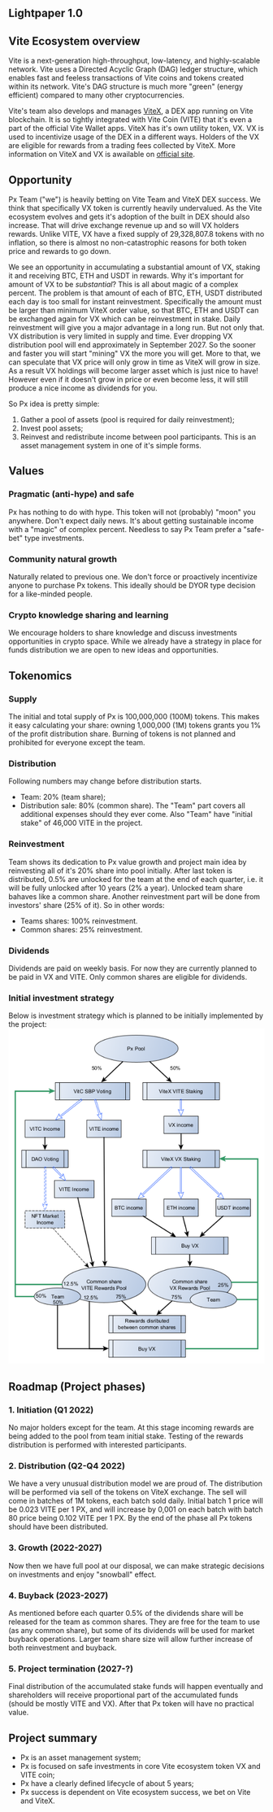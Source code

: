 ## Lightpaper 1.0

## Vite Ecosystem overview
Vite is a next-generation high-throughput, low-latency, and highly-scalable network. Vite uses a Directed Acyclic Graph (DAG) ledger structure, which enables fast and feeless transactions of Vite coins and tokens created within its network. Vite's DAG structure is much more "green" (energy efficient) compared to many other cryptocurrencies.

Vite's team also develops and manages [ViteX](https://vitex.net), a DEX app running on Vite blockchain. It is so tightly integrated with Vite Coin (VITE) that it's even a part of the official Vite Wallet apps. ViteX has it's own utility token, VX. VX is used to incentivize usage of the DEX in a different ways. Holders of the VX are eligible for rewards from a trading fees collected by ViteX. More information on ViteX and VX is awailable on [official site](https://vitex.net/faq).

## Opportunity
Px Team ("we") is heavily betting on Vite Team and ViteX DEX success. We think that specifically VX token is currently heavily undervalued. As the Vite ecosystem evolves and gets it's adoption of the built in DEX should also increase. That will drive exchange revenue up and so will VX holders rewards. Unlike VITE, VX have a fixed supply of 29,328,807.8 tokens with no inflation, so there is almost no non-catastrophic reasons for both token price and rewards to go down.

We see an opportunity in accumulating a substantial amount of VX, staking it and receiving BTC, ETH and USDT in rewards. Why it's important for amount of VX to be *substantial*? This is all about magic of a complex percent. The problem is that amount of each of BTC, ETH, USDT distributed each day is too small for instant reinvestment. Specifically the amount must be larger than minimum ViteX order value, so that BTC, ETH and USDT can be exchanged again for VX which can be reinvestment in stake. Daily reinvestment will give you a major advantage in a long run. But not only that. VX distribution is very limited in supply and time. Ever dropping VX distribution pool will end approximately in September 2027. So the sooner and faster you will start "mining" VX the more you will get. More to that, we can speculate that VX price will only grow in time as ViteX will grow in size. As a result VX holdings will become larger asset which is just nice to have! However even if it doesn't grow in price or even become less, it will still produce a nice income as dividends for you.

So Px idea is pretty simple:
1. Gather a pool of assets (pool is required for daily reinvestment);
2. Invest pool assets;
3. Reinvest and redistribute income between pool participants.
This is an asset management system in one of it's simple forms.

## Values
### Pragmatic (anti-hype) and safe
Px has nothing to do with hype. This token will not (probably) "moon" you anywhere. Don't expect daily news. It's about getting sustainable income with a "magic" of complex percent. Needless to say Px Team prefer a "safe-bet" type investments.

### Community natural growth
Naturally related to previous one. We don't force or proactively incentivize anyone to purchase Px tokens. This ideally should be DYOR type decision for a like-minded people.

### Crypto knowledge sharing and learning 
We encourage holders to share knowledge and discuss investments opportunities in crypto space. While we already have a strategy in place for funds distribution we are open to new ideas and opportunities.

## Tokenomics
### Supply
The initial and total supply of Px is 100,000,000 (100M) tokens. This makes it easy calculating your share: owning 1,000,000 (1M) tokens grants you 1% of the profit distribution share.
Burning of tokens is not planned and prohibited for everyone except the team.

### Distribution
Following numbers may change before distribution starts.
- Team: 20% (team share);
- Distribution sale: 80% (common share).
The "Team" part covers all additional expenses should they ever come.
Also "Team" have "initial stake" of 46,000 VITE in the project.

### Reinvestment
Team shows its dedication to Px value growth and project main idea by reinvesting all of it's 20% share into pool initially.
After last token is distributed, 0.5% are unlocked for the team at the end of each quarter, i.e. it will be fully unlocked after 10 years (2% a year). Unlocked team share bahaves like a common share.
Another reinvestment part will be done from investors' share (25% of it).
So in other words:
- Teams shares: 100% reinvestment.
- Common shares: 25% reinvestment.

### Dividends
Dividends are paid on weekly basis. For now they are currently planned to be paid in VX and VITE.
Only common shares are eligible for dividends.

### Initial investment strategy
Below is investment strategy which is planned to be initially implemented by the project:
![Initial investment strategy](img/investment-strategy-v1.png)

## Roadmap (Project phases)
### 1. Initiation (Q1 2022)
No major holders except for the team.
At this stage incoming rewards are being added to the pool from team initial stake.
Testing of the rewards distribution is performed with interested participants.

### 2. Distribution (Q2-Q4 2022)
We have a very unusual distribution model we are proud of.
The distribution will be performed via sell of the tokens on ViteX exchange.
The sell will come in batches of 1M tokens, each batch sold daily. Initial batch 1 price will be 0.023 VITE per 1 PX, and will increase by 0,001 on each batch with batch 80 price being 0.102 VITE per 1 PX.
By the end of the phase all Px tokens should have been distributed.

### 3. Growth (2022-2027)
Now then we have full pool at our disposal, we can make strategic decisions on investments and enjoy "snowball" effect.

### 4. Buyback (2023-2027)
As mentioned before each quarter 0.5% of the dividends share will be released for the team as common shares. They are free for the team to use (as any common share), but some of its dividends will be used for market buyback operations. Larger team share size will allow further increase of both reinvestment and buyback.

### 5. Project termination (2027-?)
Final distribution of the accumulated stake funds will happen eventually and shareholders will receive proportional part of the accumulated funds (should be mostly VITE and VX).
After that Px token will have no practical value.

## Project summary
- Px is an asset management system;
- Px is focused on safe investments in core Vite ecosystem token VX and VITE coin;
- Px have a clearly defined lifecycle of about 5 years;
- Px success is dependent on Vite ecosystem success, we bet on Vite and ViteX.
